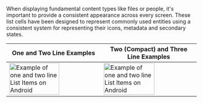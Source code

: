When displaying fundamental content types like files or people, it's important to provide a consistent appearance across every screen. These list cells have been designed to represent commonly used entities using a consistent system for representing their icons, metadata and secondary states.

<!-- prettier-ignore-start -->
| One and Two Line Examples | Two (Compact) and Three Line Examples |
| - | - |
| <img src="https://static2.sharepointonline.com/files/fabric/fabric-website/images/controls/android/list-items/list-items-single-double.png" alt="Example of one and two line List Items on Android" style="width: 75%;" /> | <img src="https://static2.sharepointonline.com/files/fabric/fabric-website/images/controls/android/list-items/list-items-dense-triple.png" alt="Example of one and two line List Items on Android" style="width: 75%;" /> |
<!-- prettier-ignore-end -->
